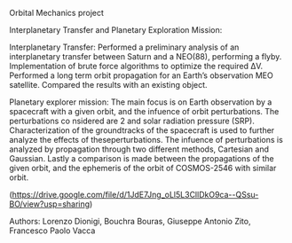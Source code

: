 Orbital Mechanics project

Interplanetary Transfer and Planetary Exploration Mission:

Interplanetary Transfer: Performed a preliminary analysis of an interplanetary transfer between Saturn and a NEO(88), performing a flyby. Implementation of brute force algorithms to optimize the required ΔV. Performed a long term orbit propagation for an Earth’s observation MEO satellite. Compared the results with an existing object. 

Planetary explorer mission: The main focus is on Earth observation by a spacecraft with a given orbit, and the infuence of orbit perturbations. The perturbations co nsidered are 2 and solar radiation pressure (SRP). Characterization of the groundtracks of the spacecraft is used to further analyze the effects of theseperturbations. The infuence of perturbations is analyzed by propagation through two different methods, Cartesian and Gaussian. Lastly a comparison is made between the propagations of the given orbit, and the ephemeris of the orbit of COSMOS-2546 with similar orbit.

(https://drive.google.com/file/d/1JdE7Jng_oLl5L3CllDkO9ca--QSsu-BO/view?usp=sharing)

Authors:
Lorenzo Dionigi,
Bouchra Bouras,
Giuseppe Antonio Zito,
Francesco Paolo Vacca
